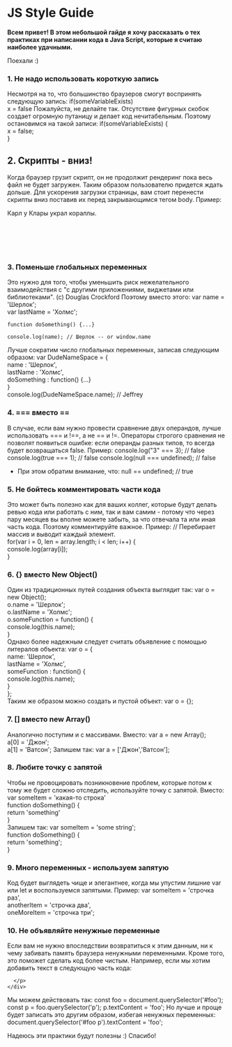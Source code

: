 # JS Style Guide

**Всем привет! В этом небольшой гайде я хочу рассказать о тех практиках при написании кода в Java Script, которые я считаю наиболее удачными.** 

Поехали :) 

### 1. Не надо использовать короткую запись
Несмотря на то, что большинство браузеров смогут воспринять следующую запись:
	if(someVariableExists)  
	   x = false
Пожалуйста, не делайте так. Отсутствие фигурных скобок создает огромную путаницу и делает код нечитабельным. Поэтому остановимся на такой записи:
	if(someVariableExists) {  
	   x = false;  
	}

## 2. Скрипты - вниз!
Когда браузер грузит скрипт, он не продолжит рендеринг пока весь файл не будет загружен. Таким образом пользователю придется ждать дольше.
Для ускорения загрузки страницы, вам стоит перенести скрипты вниз поставив их перед закрывающимся тегом body.
Пример:
	<p>Карл у Клары украл кораллы.</p>  
	<script type="text/javascript" src="path/to/file.js"></script>  
	<script type="text/javascript" src="path/to/anotherFile.js"></script>  
	</body>  
	</html>

### 3. Поменьше глобальных переменных
Это нужно для того, чтобы уменьшить риск нежелательного взаимодействия с "с другими приложениями, виджетами или библиотеками". (с) Douglas Crockford
Поэтому вместо этого: 
	var name = 'Шерлок';  
	var lastName = 'Холмс';  
	  
	function doSomething() {...}  
	 
	console.log(name); // Шерлок -- or window.name  
Лучше сократим число глобальных переменных, записав следующим образом:
	var DudeNameSpace = {  
	   name : 'Шерлок',  
	   lastName : 'Холмс',  
	   doSomething : function() {...}  
	}  
	console.log(DudeNameSpace.name); // Jeffrey  

### 4. === вместо ==
В случае, если вам нужно провести сравнение двух операндов, лучше использовать === и !==, а не == и !=. Операторы строгого сравнения не позволят появиться ошибке: если операнды   разных типов, то всегда будет возвращаться false.
Пример: 
	console.log("3" === 3);           // false
	console.log(true === 1);          // false
	console.log(null === undefined);  // false
* При этом обратим внимание, что: 
	null == undefined;    // true

### 5. Не бойтесь комментировать части кода
Это может быть полезно как для ваших коллег, которые будут делать ревью кода или работать с ним, так и вам самим - потому что через пару месяцев вы вполне можете забыть, за что отвечала та или иная часть кода. Поэтому комментируйте важное.
Пример: 
	// Перебирает массив и выводит каждый элемент.    
	for(var i = 0, len = array.length; i < len; i++) {  
	   console.log(array[i]);  
	}  

### 6. {} вместо New Object()
Один из традиционных путей создания объекта выглядит так:
	var o = new Object();  
	o.name = 'Шерлок';  
	o.lastName = 'Холмс';  
	o.someFunction = function() {  
	   console.log(this.name);  
	}  
Однако более надежным следует считать объявление с помощью литералов объекта:
	var o = {  
	   name: 'Шерлок',  
	   lastName = 'Холмс',  
	   someFunction : function() {  
	      console.log(this.name);  
	   }  
	};  
Таким же образом можно создать и пустой объект:
	var o = {};  

### 7. [] вместо new Array()
Аналогично поступим и с массивами. Вместо:
	var a = new Array();  
	a[0] = 'Джон';  
	a[1] = 'Ватсон'; 
Запишем так:
	var a = ['Джон','Ватсон'];   

### 8. Любите точку с запятой
Чтобы не провоцировать позникновение проблем, которые потом к тому же будет сложно отследить, используйте точку с запятой.
Вместо:
	var someItem = 'какая-то строка'  
	function doSomething() {  
	  return 'something'  
	}  
Запишем так:
	var someItem = 'some string';  
	function doSomething() {  
	  return 'something';  
	}  

### 9. Много переменных - используем запятую
Код будет выглядеть чище и элегантнее, когда мы упустим лишние var или let и воспользуемся запятыми.
Пример:
	var someItem = 'строчка раз',  
	    anotherItem = 'строчка два',  
	    oneMoreItem = 'строчка три';  

### 10. Не объявляйте ненужные переменные
Если вам не нужно впоследствии возвратиться к этим данным, ни к чему забивать память браузера ненужными переменными. Кроме того, это поможет сделать код более чистым. 
Например, если мы хотим добавить текст в следующую часть кода:
	<div id="foo">
	  <p>
	
	  </p>
	</div>
Мы можем действовать так:
	const foo = document.querySelector('#foo');
	const p = foo.querySelector('p');
	p.textContent = 'foo';
Но лучше и проще будет записать это другим образом, избегая ненужных переменных:
	document.querySelector('#foo p').textContent = 'foo';

Надеюсь эти практики будут полезны :) Спасибо!